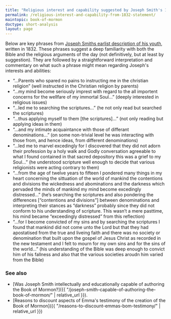 ```yaml
---
title: "Religious interest and capability suggested by Joseph Smith's 1832 statement"
permalink: /religious-interest-and-capability-from-1832-statement/
maintopic: book-of-mormon
doctype: short-analysis
layout: page
---
```


Below are key phrases from [Joseph Smiths earlist description of his youth](https://www.josephsmithpapers.org/paper-summary/history-circa-summer-1832/2), written in 1832. These phrases suggest a deep familiarity with both the Bible and the religious arguments of the day (not definitively, but at least by suggestion). They are followed by a straightforward interpretation and commentary on what such a phrase might mean regarding Joseph's interests and abilities:

* “…Parents who spared no pains to instructing me in the christian religion” (well instructed in the Christian religion by parents)
* “…my mind become seriously imprest with regard to the all importent concerns for the wellfare of my immortal Soul…” (deeply interested in religious issues)
* “…led me to searching the scriptures…” (he not only read but searched the scriptures)
* “…thus applying myself to them [the scriptures]…” (not only reading but applying ideas in them)
* “…and my intimate acquaintance with those of differant denominations…” (on some non-trivial level he was interacting with those from, and hence ideas, from different denominations)
* “…led me to marvel excedingly for I discovered that they did not adorn their profession by a holy walk and Godly conversation agreeable to what I found contained in that sacred depository this was a grief to my Soul…” (he understood scripture well enough to decide that various religionists were acting contrary to them)
* “…from the age of twelve years to fifteen I pondered many things in my heart concerning the sittuation of the world of mankind the contentions and divisions the wickedness and abominations and the darkness which pervaded the minds of mankind my mind become excedingly distressed…” (he’s searching the scriptures and also pondering the differences [“contentions and divisions”] between denominations and interpreting their stances as “darkness” probably since they did not conform to his understanding of scripture. This wasn’t a mere pasttime, his mind became “exceedingly distressed” from this reflection)
* “…for I become convicted of my sins and by searching the scriptures I found that mankind did not come unto the Lord but that they had apostatised from the true and liveing faith and there was no society or denomination that built upon the gospel of Jesus Christ as recorded in the new testament and I felt to mourn for my own sins and for the sins of the world…” (his understanding of the Bible was deep enough to convict him of his fallness and also that the various societies aroudn him varied from the Bible)

### See also

* [Was Joseph Smith intellectually and educationally capable of authoring the Book of Mormon?]({{ "/joseph-smith-capable-of-authoring-the-book-of-mormon/" | relative_url }}).
* [Reasons to discount aspects of Emma's testimony of the creation of the Book of Mormon]({{ "/reasons-to-discount-emmas-bom-testimony/" | relative_url }})
